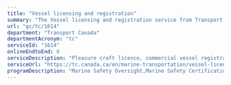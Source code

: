 ```yaml
---
title: "Vessel licensing and registration"
summary: "The Vessel licensing and registration service from Transport Canada is not available end-to-end online, according to the GC Service Inventory."
url: "gc/tc/1614"
department: "Transport Canada"
departmentAcronym: "tc"
serviceId: "1614"
onlineEndtoEnd: 0
serviceDescription: "Pleasure craft licence, commercial vessel registration, coasting trade licence."
serviceUrl: "https://tc.canada.ca/en/marine-transportation/vessel-licensing-registration"
programDescription: "Marine Safety Oversight,Marine Safety Certification"
---
```

